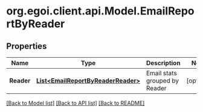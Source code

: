 
# org.egoi.client.api.Model.EmailReportByReader

## Properties

Name | Type | Description | Notes
------------ | ------------- | ------------- | -------------
**Reader** | [**List&lt;EmailReportByReaderReader&gt;**](EmailReportByReaderReader.md) | Email stats grouped by Reader | [optional] 

[[Back to Model list]](../README.md#documentation-for-models)
[[Back to API list]](../README.md#documentation-for-api-endpoints)
[[Back to README]](../README.md)

